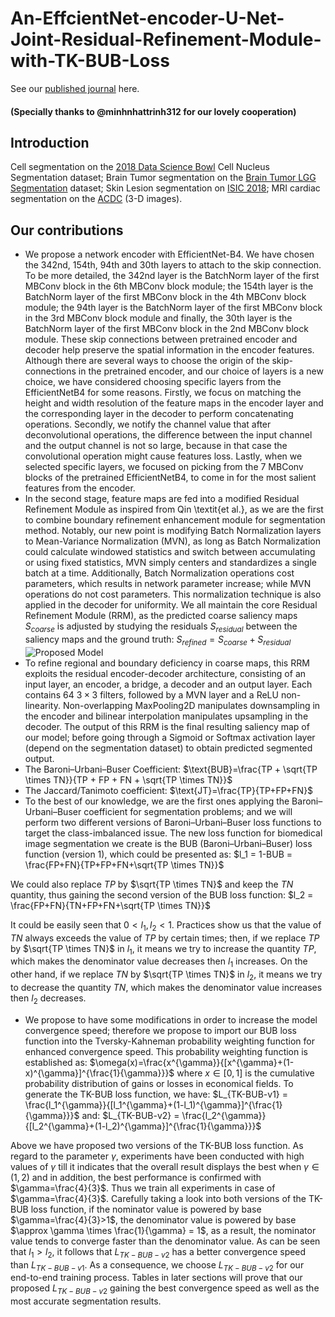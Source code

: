 # An-EffcientNet-encoder-U-Net-Joint-Residual-Refinement-Module-with-TK-BUB-Loss
See our [published journal](https://www.sciencedirect.com/science/article/abs/pii/S1746809423000642?via%3Dihub) here.
#### (Specially thanks to @minhnhattrinh312 for our lovely cooperation)
## Introduction
Cell segmentation on the [2018 Data Science Bowl](https://www.kaggle.com/c/data-science-bowl-2018) Cell Nucleus Segmentation dataset; Brain Tumor segmentation on the [Brain Tumor LGG Segmentation](https://www.kaggle.com/datasets/mateuszbuda/lgg-mri-segmentation) dataset; Skin Lesion segmentation on [ISIC 2018](https://challenge.isic-archive.com/landing/2018/45/); MRI cardiac segmentation on the [ACDC](https://www.creatis.insa-lyon.fr/Challenge/acdc/databases.html) (3-D images).
## Our contributions
* We propose a network encoder with EfficientNet-B4. We have chosen the 342nd, 154th, 94th and 30th layers to attach to the skip connection. To be more detailed, the 342nd layer is the BatchNorm layer of the first MBConv block in the 6th MBConv block module; the 154th layer is the BatchNorm layer of the first MBConv block in the 4th MBConv block module; the 94th layer is the BatchNorm layer of the first MBConv block in the 3rd MBConv block module and finally, the 30th layer is the BatchNorm layer of the first MBConv block in the 2nd MBConv block module. These skip connections between pretrained encoder and decoder help preserve the spatial information in the encoder features. Although there are several ways to choose the origin of the skip-connections in the pretrained encoder, and our choice of layers is a new choice, we have considered choosing specific layers from the EfficientNetB4 for some reasons. Firstly, we focus on matching the height and width resolution of the feature maps in the encoder layer and the corresponding layer in the decoder to perform concatenating operations. Secondly, we notify the channel value that after deconvolutional operations, the difference between the input channel and the output channel is not so large, because in that case the convolutional operation might cause features loss. Lastly, when we selected specific layers, we focused on picking from the 7 MBConv blocks of the pretrained EfficientNetB4, to come in for the most salient features from the encoder. 
* In the second stage, feature maps are fed into a modified Residual Refinement Module as inspired from Qin \textit{et al.}, as we are the first to combine boundary refinement enhancement module for segmentation method. Notably, our new point is modifying Batch Normalization layers to Mean-Variance Normalization (MVN), as long as Batch Normalization could calculate windowed statistics and switch between accumulating or using fixed statistics, MVN simply centers and standardizes a single batch at a time. Additionally, Batch Normalization operations cost parameters, which results in network parameter increase; while MVN operations do not cost parameters. This normalization technique is also applied in the decoder for uniformity. We all maintain the core Residual Refinement Module (RRM), as the predicted coarse saliency maps $S_{coarse}$ is adjusted by studying the residuals $S_{residual}$ between the saliency maps and the ground truth: $S_{refined} = S_{coarse} + S_{residual}$
![Proposed Model](https://github.com/tswizzle141/An-EffcientNet-encoder-U-Net-Joint-Residual-Refinement-Module-with-TK-BUB-Loss/blob/main/1.jpg)
* To refine regional and boundary deficiency in coarse maps, this RRM exploits the residual encoder-decoder architecture, consisting of an input layer, an encoder, a bridge, a decoder and an output layer. Each contains 64 $3 \times 3$ filters, followed by a MVN layer and a ReLU non-linearity. Non-overlapping MaxPooling2D manipulates downsampling in the encoder and bilinear interpolation manipulates upsampling in the decoder. The output of this RRM is the final resulting saliency map of our model; before going through a Sigmoid or Softmax activation layer (depend on the segmentation dataset) to obtain predicted segmented output.
* The Baroni–Urbani–Buser Coefficient: $\text{BUB}=\frac{TP + \sqrt{TP \times TN}}{TP + FP + FN + \sqrt{TP \times TN}}$
* The Jaccard/Tanimoto coefficient: $\text{JT}=\frac{TP}{TP+FP+FN}$
* To the best of our knowledge, we are the first ones applying the Baroni–Urbani–Buser coefficient for segmentation problems; and we will perform two different versions of Baroni–Urbani–Buser loss functions to target the class-imbalanced issue. The new loss function for biomedical image segmentation we create is the BUB (Baroni–Urbani–Buser) loss function (version 1), which could be presented as: $l_1 = 1-BUB = \frac{FP+FN}{TP+FP+FN+\sqrt{TP \times TN}}$

We could also replace $TP$ by $\sqrt{TP \times TN}$ and keep the $TN$ quantity, thus gaining the second version of the BUB loss function: $l_2 = \frac{FP+FN}{TN+FP+FN+\sqrt{TP \times TN}}$

It could be easily seen that $0< l_1,l_2 <1$. Practices show us that the value of $TN$ always exceeds the value of $TP$ by certain times; then, if we replace $TP$ by $\sqrt{TP \times TN}$ in $l_1$, it means we try to increase the quantity $TP$, which makes the denominator value decreases then $l_1$ increases. On the other hand, if we replace $TN$ by $\sqrt{TP \times TN}$ in $l_2$, it means we try to decrease the quantity $TN$, which makes the denominator value increases then $l_2$ decreases.
* We propose to have some modifications in order to increase the model convergence speed; therefore we propose to import our BUB loss function into the Tversky-Kahneman probability weighting function for enhanced convergence speed. This probability weighting function is established as: $\omega(x)=\frac{x^{\gamma}}{[x^{\gamma}+(1-x)^{\gamma}]^{\frac{1}{\gamma}}}$
where $x \in [0,1]$ is the cumulative probability distribution of gains or losses in economical fields. To generate the TK-BUB loss function, we have: $L_{TK-BUB-v1} = \frac{l_1^{\gamma}}{[l_1^{\gamma}+(1-l_1)^{\gamma}]^{\frac{1}{\gamma}}}$
and: $L_{TK-BUB-v2} = \frac{l_2^{\gamma}}{[l_2^{\gamma}+(1-l_2)^{\gamma}]^{\frac{1}{\gamma}}}$

Above we have proposed two versions of the TK-BUB loss function. As regard to the parameter $\gamma$, experiments have been conducted with high values of $\gamma$ till it indicates that the overall result displays the best when $\gamma \in (1,2)$ and in addition, the best performance is confirmed with $\gamma=\frac{4}{3}$. Thus we train all experiments in case of $\gamma=\frac{4}{3}$. Carefully taking a look into both versions of the TK-BUB loss function, if the nominator value is powered by base $\gamma=\frac{4}{3}>1$, the denominator value is powered by base $\approx \gamma \times \frac{1}{\gamma} = 1$, as a result, the nominator value tends to converge faster than the denominator value. As can be seen that $l_1>l_2$, it follows that $L_{TK-BUB-v2}$ has a better convergence speed than $L_{TK-BUB-v1}$. As a consequence, we choose $L_{TK-BUB-v2}$ for our end-to-end training process. Tables in later sections will prove that our proposed $L_{TK-BUB-v2}$ gaining the best convergence speed as well as the most accurate segmentation results.
